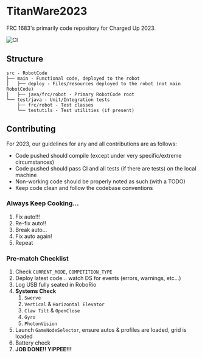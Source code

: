 # TitanWare2023
FRC 1683's primarily code repository for Charged Up 2023.

![CI](https://github.com/TechnoTitans/TitanWare2023/actions/workflows/CI.yml/badge.svg)

## Structure
```
src - RobotCode
├── main - Functional code, deployed to the robot
│   ├── deploy - Files/resources deployed to the robot (not main RobotCode)
│   ├── java/frc/robot - Primary RobotCode root
└── test/java - Unit/Integration tests
    ├── frc/robot - Test classes
    └── testutils - Test utilities (if present)
```

## Contributing
For 2023, our guidelines for any and all contributions are as follows:
- Code pushed should compile (except under very specific/extreme circumstances)
- Code pushed should pass CI and all tests (if there are tests) on the local machine
- Non-working code should be properly noted as such (with a TODO)
- Keep code clean and follow the codebase conventions

### Always Keep Cooking...
1. Fix auto!!!
2. Re-fix auto!!
3. Break auto...
4. Fix auto again!
5. Repeat

### Pre-match Checklist
1. Check `CURRENT_MODE`, `COMPETITION_TYPE`
2. Deploy latest code... watch DS for events (errors, warnings, etc...)
3. Log USB fully seated in RoboRio
4. **Systems Check**
   1. `Swerve`
   2. `Vertical` & `Horizontal Elevator`
   3. `Claw Tilt` & `OpenClose`
   4. `Gyro`
   5. `PhotonVision`
5. Launch `GameNodeSelector`, ensure autos & profiles are loaded, grid is loaded
6. Battery check
7. **JOB DONE!! YIPPEE!!!**